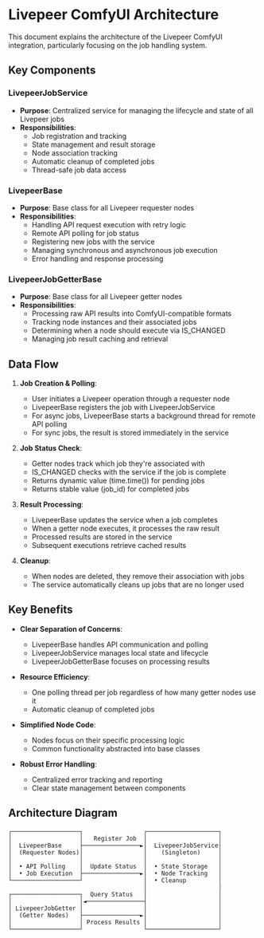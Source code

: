 # Livepeer ComfyUI Architecture

This document explains the architecture of the Livepeer ComfyUI integration, particularly focusing on the job handling system.

## Key Components

### LivepeerJobService
- **Purpose**: Centralized service for managing the lifecycle and state of all Livepeer jobs
- **Responsibilities**:
  - Job registration and tracking
  - State management and result storage
  - Node association tracking
  - Automatic cleanup of completed jobs
  - Thread-safe job data access

### LivepeerBase
- **Purpose**: Base class for all Livepeer requester nodes
- **Responsibilities**:
  - Handling API request execution with retry logic
  - Remote API polling for job status
  - Registering new jobs with the service
  - Managing synchronous and asynchronous job execution
  - Error handling and response processing

### LivepeerJobGetterBase
- **Purpose**: Base class for all Livepeer getter nodes
- **Responsibilities**:
  - Processing raw API results into ComfyUI-compatible formats
  - Tracking node instances and their associated jobs
  - Determining when a node should execute via IS_CHANGED
  - Managing job result caching and retrieval

## Data Flow

1. **Job Creation & Polling**:
   - User initiates a Livepeer operation through a requester node
   - LivepeerBase registers the job with LivepeerJobService
   - For async jobs, LivepeerBase starts a background thread for remote API polling
   - For sync jobs, the result is stored immediately in the service

2. **Job Status Check**:
   - Getter nodes track which job they're associated with
   - IS_CHANGED checks with the service if the job is complete
   - Returns dynamic value (time.time()) for pending jobs
   - Returns stable value (job_id) for completed jobs

3. **Result Processing**:
   - LivepeerBase updates the service when a job completes
   - When a getter node executes, it processes the raw result
   - Processed results are stored in the service
   - Subsequent executions retrieve cached results

4. **Cleanup**:
   - When nodes are deleted, they remove their association with jobs
   - The service automatically cleans up jobs that are no longer used

## Key Benefits

- **Clear Separation of Concerns**:
  - LivepeerBase handles API communication and polling
  - LivepeerJobService manages local state and lifecycle
  - LivepeerJobGetterBase focuses on processing results

- **Resource Efficiency**:
  - One polling thread per job regardless of how many getter nodes use it
  - Automatic cleanup of completed jobs

- **Simplified Node Code**:
  - Nodes focus on their specific processing logic
  - Common functionality abstracted into base classes

- **Robust Error Handling**:
  - Centralized error tracking and reporting
  - Clear state management between components

## Architecture Diagram

```
┌───────────────────┐                 ┌────────────────────┐
│                   │   Register Job  │                    │
│  LivepeerBase     ├────────────────►│  LivepeerJobService│
│  (Requester Nodes)│                 │    (Singleton)     │
│                   │                 │                    │
│  • API Polling    │  Update Status  │  • State Storage   │
│  • Job Execution  ├────────────────►│  • Node Tracking   │
└───────────────────┘                 │  • Cleanup         │
                                      │                    │
┌───────────────────┐  Query Status   │                    │
│                   │◄────────────────┤                    │
│ LivepeerJobGetter │                 │                    │
│  (Getter Nodes)   ├────────────────►│                    │
│                   │ Process Results │                    │
└───────────────────┘                 └────────────────────┘
``` 